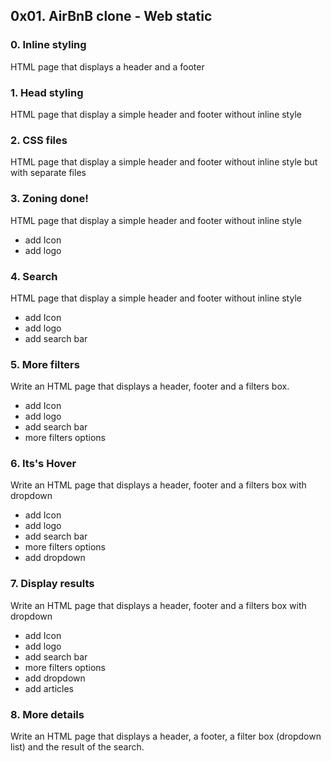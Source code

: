## 0x01. AirBnB clone - Web static
### 0. Inline styling
HTML page that displays a header and a footer
### 1. Head styling
HTML page that display a simple header and footer without inline style
### 2. CSS files
HTML page that display a simple header and footer without inline style
but with separate files
### 3. Zoning done!
HTML page that display a simple header and footer without inline style
* add Icon
* add logo
### 4. Search
HTML page that display a simple header and footer without inline style
* add Icon
* add logo
* add search bar

### 5. More filters
Write an HTML page that displays a header, footer and a filters box.
* add Icon
* add logo
* add search bar
* more filters options
### 6. Its's Hover
Write an HTML page that displays a header, footer and a filters box with dropdown

* add Icon
* add logo
* add search bar
* more filters options
* add dropdown

### 7. Display results
Write an HTML page that displays a header, footer and a filters box with dropdown

* add Icon
* add logo
* add search bar
* more filters options
* add dropdown
* add articles

### 8. More details
Write an HTML page that displays a header, a footer, a filter box (dropdown list) and the result of the search.
